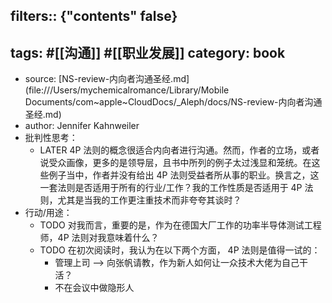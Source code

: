 filters:: {"contents" false}
---
tags: #[[沟通]] #[[职业发展]]
category: book
---

- source: [NS-review-内向者沟通圣经.md](file:///Users/mychemicalromance/Library/Mobile Documents/com~apple~CloudDocs/_Aleph/docs/NS-review-内向者沟通圣经.md)
- author: Jennifer Kahnweiler
- 批判性思考：
	- LATER 4P 法则的概念很适合内向者进行沟通。然而，作者的立场，或者说受众画像，更多的是领导层，且书中所列的例子太过浅显和笼统。在这些例子当中，作者并没有给出 4P 法则受益者所从事的职业。换言之，这一套法则是否适用于所有的行业/工作？我的工作性质是否适用于 4P 法则，尤其是当我的工作更注重技术而非夸夸其谈时？
- 行动/用途：
	- TODO 对我而言，重要的是，作为在德国大厂工作的功率半导体测试工程师，4P 法则对我意味着什么？
	- TODO 在初次阅读时，我认为在以下两个方面， 4P 法则是值得一试的：
		- 管理上司 --> 向张帆请教，作为新人如何让一众技术大佬为自己干活？
		- 不在会议中做隐形人